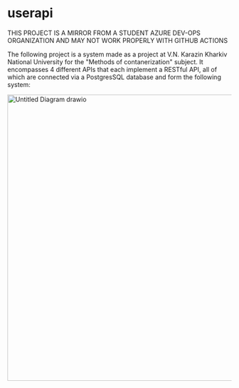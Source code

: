 # userapi
THIS PROJECT IS A MIRROR FROM A STUDENT AZURE DEV-OPS ORGANIZATION AND MAY NOT WORK PROPERLY WITH GITHUB ACTIONS

The following project is a system made as a project at V.N. Karazin Kharkiv National University for the "Methods of contanerization" subject. It encompasses 4 different APIs that each implement a RESTful API, all of which are connected via a PostgresSQL database and form the following system:

<img width="1239" height="642" alt="Untitled Diagram drawio" src="https://github.com/user-attachments/assets/a6f58b18-88c2-4866-974b-9c6af4aefb31" />

